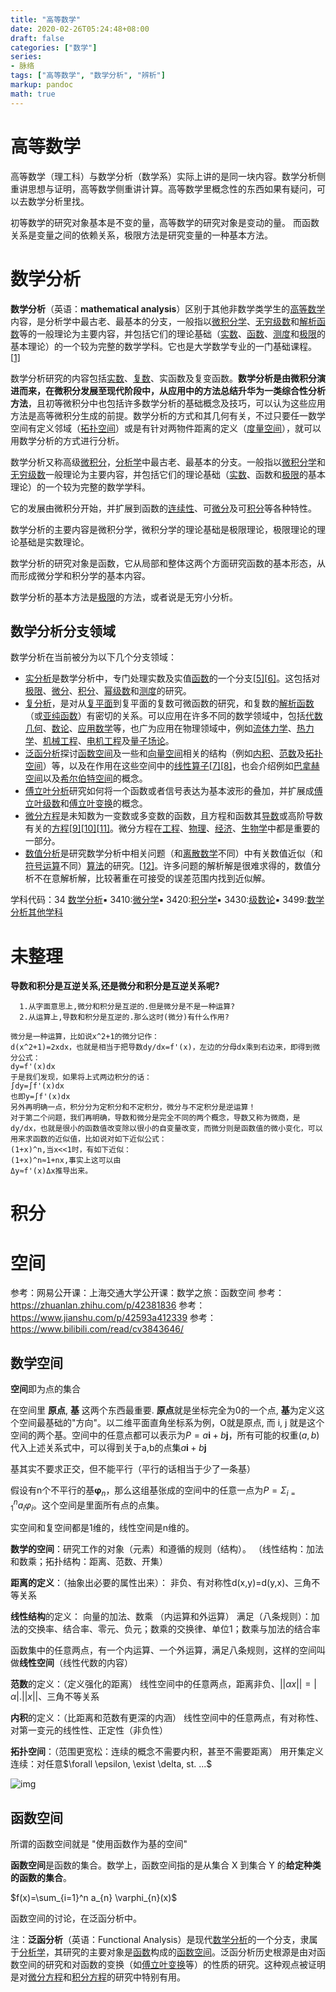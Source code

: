 ```yaml
---
title: "高等数学"
date: 2020-02-26T05:24:48+08:00
draft: false
categories: ["数学"]
series:
- 脉络
tags: ["高等数学", "数学分析", "辨析"]
markup: pandoc
math: true
---
```


# 高等数学

高等数学（理工科）与数学分析（数学系）实际上讲的是同一块内容。数学分析侧重讲思想与证明，高等数学侧重讲计算。高等数学里概念性的东西如果有疑问，可以去数学分析里找。

初等数学的研究对象基本是不变的量，高等数学的研究对象是变动的量。
而函数关系是变量之间的依赖关系，极限方法是研究变量的一种基本方法。

# 数学分析

**数学分析**（英语：**mathematical analysis**）区别于其他非数学类学生的[高等数学](https://zh.wikipedia.org/wiki/高等数学)内容，是分析学中最古老、最基本的分支，一般指以[微积分学](https://zh.wikipedia.org/wiki/微积分学)、[无穷级数](https://zh.wikipedia.org/wiki/无穷级数)和[解析函数](https://zh.wikipedia.org/wiki/解析函數)等的一般理论为主要内容，并包括它们的理论基础（[实数](https://zh.wikipedia.org/wiki/实数)、[函数](https://zh.wikipedia.org/wiki/函数)、[测度](https://zh.wikipedia.org/wiki/测度)和[极限](https://zh.wikipedia.org/wiki/极限)的基本理论）的一个较为完整的数学学科。它也是大学数学专业的一门基础课程。[[1\]](https://zh.wikipedia.org/wiki/数学分析#cite_note-gzfjt-1)

数学分析研究的内容包括[实数](https://zh.wikipedia.org/wiki/實數)、[复数](https://zh.wikipedia.org/wiki/複數)、实函数及复变函数。**数学分析是由微积分演进而来，在微积分发展至现代阶段中，从应用中的方法总结升华为一类综合性分析方法**，且初等微积分中也包括许多数学分析的基础概念及技巧，可以认为这些应用方法是高等微积分生成的前提。数学分析的方式和其几何有关，不过只要任一数学空间有定义邻域（[拓扑空间](https://zh.wikipedia.org/wiki/拓扑空间)）或是有针对两物件距离的定义（[度量空间](https://zh.wikipedia.org/wiki/度量空间)），就可以用数学分析的方式进行分析。

数学分析又称高级[微积分](https://baike.baidu.com/item/微积分/6065)，[分析学](https://baike.baidu.com/item/分析学/2764797)中最古老、最基本的分支。一般指以[微积分学](https://baike.baidu.com/item/微积分学/710552)和[无穷级数](https://baike.baidu.com/item/无穷级数/7289408)一般理论为主要内容，并包括它们的理论基础（[实数](https://baike.baidu.com/item/实数/296419)、函数和[极限](https://baike.baidu.com/item/极限/3564509)的基本理论）的一个较为完整的数学学科。

它的发展由微积分开始，并扩展到函数的[连续性](https://baike.baidu.com/item/连续性/8676216)、可[微分](https://baike.baidu.com/item/微分/317988)及可[积分](https://baike.baidu.com/item/积分/5749068)等各种特性。

数学分析的主要内容是微积分学，微积分学的理论基础是极限理论，极限理论的理论基础是实数理论。

数学分析的研究对象是函数，它从局部和整体这两个方面研究函数的基本形态，从而形成微分学和积分学的基本内容。

数学分析的基本方法是[极限](https://baike.baidu.com/item/极限)的方法，或者说是无穷小分析。

## 数学分析分支领域

数学分析在当前被分为以下几个分支领域：

- [实分析](https://zh.wikipedia.org/wiki/实分析)是数学分析中，专门处理实数及实值[函数](https://zh.wikipedia.org/wiki/函数)的一个分支[[5\]](https://zh.wikipedia.org/wiki/数学分析#cite_note-5)[[6\]](https://zh.wikipedia.org/wiki/数学分析#cite_note-6)。这包括对[极限](https://zh.wikipedia.org/wiki/极限)、[微分](https://zh.wikipedia.org/wiki/微分)、[积分](https://zh.wikipedia.org/wiki/积分)、[幂级数](https://zh.wikipedia.org/wiki/幂级数)和[测度](https://zh.wikipedia.org/wiki/测度)的研究。
- [复分析](https://zh.wikipedia.org/wiki/複分析)，是对从[复平面](https://zh.wikipedia.org/wiki/複平面)到复平面的复数可微函数的研究，和复数的[解析函数](https://zh.wikipedia.org/wiki/解析函數)（或[亚纯函数](https://zh.wikipedia.org/wiki/亚纯函数)）有密切的关系。可以应用在许多不同的数学领域中，包括[代数几何](https://zh.wikipedia.org/wiki/代數幾何)、[数论](https://zh.wikipedia.org/wiki/數論)、[应用数学](https://zh.wikipedia.org/wiki/應用數學)等，也广为应用在物理领域中，例如[流体力学](https://zh.wikipedia.org/wiki/流體力學)、[热力学](https://zh.wikipedia.org/wiki/熱力學)、[机械工程](https://zh.wikipedia.org/wiki/機械工程)、[电机工程](https://zh.wikipedia.org/wiki/電機工程)及[量子场论](https://zh.wikipedia.org/wiki/量子場論)。
- [泛函分析](https://zh.wikipedia.org/wiki/泛函分析)探讨[函数空间](https://zh.wikipedia.org/wiki/函数空间)及一些和[向量空间](https://zh.wikipedia.org/wiki/向量空間)相关的结构（例如[内积](https://zh.wikipedia.org/wiki/内积空间)、[范数](https://zh.wikipedia.org/wiki/范数)及[拓扑空间](https://zh.wikipedia.org/wiki/拓扑空间)）等，以及在作用在这些空间中的[线性算子](https://zh.wikipedia.org/wiki/线性算子)[[7\]](https://zh.wikipedia.org/wiki/数学分析#cite_note-7)[[8\]](https://zh.wikipedia.org/wiki/数学分析#cite_note-8)，也会介绍例如[巴拿赫空间](https://zh.wikipedia.org/wiki/巴拿赫空间)以及[希尔伯特空间](https://zh.wikipedia.org/wiki/希尔伯特空间)的概念。
- [傅立叶分析](https://zh.wikipedia.org/wiki/傅立叶分析)研究如何将一个函数或者信号表达为基本波形的叠加，并扩展成[傅立叶级数](https://zh.wikipedia.org/wiki/傅立叶级数)和[傅立叶变换](https://zh.wikipedia.org/wiki/傅立叶变换)的概念。
- [微分方程](https://zh.wikipedia.org/wiki/微分方程)是未知数为一变数或多变数的函数，且方程和函数其[导数](https://zh.wikipedia.org/wiki/導數)或高阶导数有关的[方程](https://zh.wikipedia.org/wiki/方程)[[9\]](https://zh.wikipedia.org/wiki/数学分析#cite_note-9)[[10\]](https://zh.wikipedia.org/wiki/数学分析#cite_note-10)[[11\]](https://zh.wikipedia.org/wiki/数学分析#cite_note-11)。微分方程在[工程](https://zh.wikipedia.org/wiki/工程)、[物理](https://zh.wikipedia.org/wiki/物理)、[经济](https://zh.wikipedia.org/wiki/經濟)、[生物学](https://zh.wikipedia.org/wiki/生物學)中都是重要的一部分。
- [数值分析](https://zh.wikipedia.org/wiki/數值分析)是研究数学分析中相关问题（和[离散数学](https://zh.wikipedia.org/wiki/離散數學)不同）中有关数值近似（和[符号运算](https://zh.wikipedia.org/w/index.php?title=符號運算&action=edit&redlink=1)不同）[算法](https://zh.wikipedia.org/wiki/算法)的研究。[[12\]](https://zh.wikipedia.org/wiki/数学分析#cite_note-12)。许多问题的解析解是很难求得的，数值分析不在意解析解，比较著重在可接受的误差范围内找到近似解。

学科代码：34 [数学分析](http://baike.baidu.com/subview/61939/5109876.htm)▪ 3410:[微分学](http://baike.baidu.com/subview/1831905/1831905.htm)▪ 3420:[积分学](http://baike.baidu.com/subview/10907852/11213672.htm)▪ 3430:[级数论](http://baike.baidu.com/searchword/?word=级数论&pic=1&sug=1&enc=utf8)▪ 3499:[数学分析其他学科](http://baike.baidu.com/searchword/?word=数学分析其他学科&pic=1&sug=1&enc=utf8) 

# 未整理

**导数和积分是互逆关系,还是微分和积分是互逆关系呢?**

```
  1.从字面意思上,微分和积分是互逆的.但是微分是不是一种运算? 
  2.从运算上,导数和积分是互逆的.那么这时(微分)有什么作用?
```

```
微分是一种运算，比如说x^2+1的微分记作：
d(x^2+1)=2xdx，也就是相当于把导数dy/dx=f'(x)，左边的分母dx乘到右边来，即得到微分公式：
dy=f'(x)dx
于是我们发现，如果将上式两边积分的话：
∫dy=∫f'(x)dx
也即y=∫f'(x)dx
另外再明确一点，积分分为定积分和不定积分，微分与不定积分是逆运算！
对于第二个问题，我们再明确，导数和微分是完全不同的两个概念，导数又称为微商，是dy/dx，也就是很小的函数值改变除以很小的自变量改变，而微分则是函数值的微小变化，可以用来求函数的近似值，比如说对如下近似公式：
(1+x)^n,当x<<1时，有如下近似：
(1+x)^n≈1+nx,事实上这可以由
Δy≈f'(x)Δx推导出来。
```



# 积分

# 空间

参考：网易公开课：上海交通大学公开课：数学之旅：函数空间
参考：https://zhuanlan.zhihu.com/p/42381836
参考：https://www.jianshu.com/p/42593a412339
参考：https://www.bilibili.com/read/cv3843646/

## 数学空间

**空间**即为点的集合

在空间里 **原点**, **基** 这两个东西最重要.  **原点**就是坐标完全为0的一个点,  **基**为定义这个空间最基础的"方向"。以二维平面直角坐标系为例，O就是原点, 而 i, j 就是这个空间的两个基。空间中的任意点都可以表示为$P = a \boldsymbol i + b \boldsymbol j$，所有可能的权重$(a,b)$代入上述关系式中，可以得到关于a,b的点集${a \boldsymbol i + b \boldsymbol j}$

基其实不要求正交，但不能平行（平行的话相当于少了一条基）

假设有n个不平行的基$\boldsymbol \varphi_n$，那么这组基张成的空间中的任意一点为$P = \Sigma_{i= 1}^n a_i \varphi_i$。这个空间是里面所有点的点集。

实空间和复空间都是1维的，线性空间是n维的。

**数学的空间**：研究工作的对象（元素）和遵循的规则（结构）。
（线性结构：加法和数乘；拓扑结构：距离、范数、开集）

**距离的定义**：（抽象出必要的属性出来）：
非负、有对称性d(x,y)=d(y,x)、三角不等关系

**线性结构**的定义：
向量的加法、数乘 （内运算和外运算）
满足（八条规则）：加法的交换率、结合率、零元、负元；数乘的交换律、单位1；数乘与加法的结合率

函数集中的任意两点，有一个内运算、一个外运算，满足八条规则，这样的空间叫做**线性空间**（线性代数的内容）

**范数**的定义：（定义强化的距离）
线性空间中的任意两点，距离非负、$||\alpha x|| = |\alpha|.||x||$、三角不等关系

**内积**的定义：（比距离和范数有更深的内涵）
线性空间中的任意两点，有对称性、对第一变元的线性性、正定性（非负性） 

**拓扑空间**：（范围更宽松：连续的概念不需要内积，甚至不需要距离）
用开集定义连续：对任意$\forall \epsilon, \exist \delta, st. ...$

![img](https://picgo12138.oss-cn-hangzhou.aliyuncs.com/md/5117975-19c72093e3b4aa12.png)

## 函数空间

所谓的函数空间就是 "使用函数作为基的空间"

**函数空间**是函数的集合。数学上，函数空间指的是从集合 X 到集合 Y 的**给定种类的函数的集合**。

$f(x)=\sum_{i=1}^n a_{n} \varphi_{n}(x)$

函数空间的讨论，在泛函分析中。

注：**泛函分析**（英语：Functional Analysis）是现代[数学分析](https://zh.wikipedia.org/wiki/数学分析)的一个分支，隶属于[分析学](https://zh.wikipedia.org/wiki/分析学)，其研究的主要对象是[函数](https://zh.wikipedia.org/wiki/函数)构成的[函数空间](https://zh.wikipedia.org/wiki/函数空间)。泛函分析历史根源是由对函数空间的研究和对函数的变换（如[傅立叶变换](https://zh.wikipedia.org/wiki/傅立叶变换)等）的性质的研究。这种观点被证明是对[微分方程](https://zh.wikipedia.org/wiki/微分方程)和[积分方程](https://zh.wikipedia.org/wiki/积分方程)的研究中特别有用。


